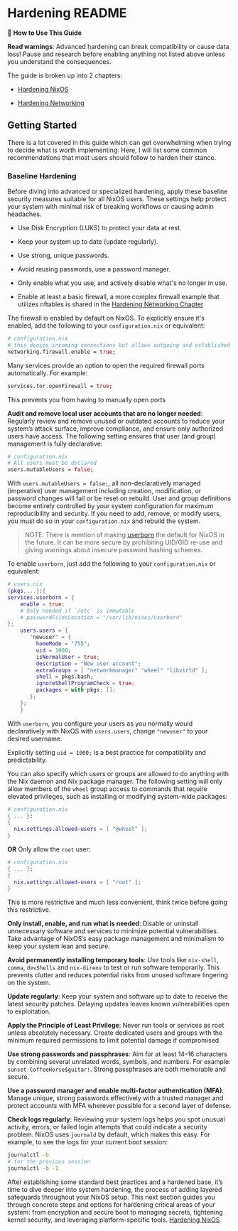 # Hardening README

📌 **How to Use This Guide**

**Read warnings**: Advanced hardening can break compatibility or cause data
loss! Pause and research before enabling anything not listed above unless you
understand the consequences.

The guide is broken up into 2 chapters:

- [Hardening NixOS](https://saylesss88.github.io/nix/hardening_NixOS.html)

- [Hardening Networking](https://saylesss88.github.io/nix/hardening_networking.html)

## Getting Started

There is a lot covered in this guide which can get overwhelming when trying to
decide what is worth implementing. Here, I will list some common recommendations
that most users should follow to harden their stance.

### Baseline Hardening

Before diving into advanced or specialized hardening, apply these baseline
security measures suitable for all NixOS users. These settings help protect your
system with minimal risk of breaking workflows or causing admin headaches.

- Use Disk Encryption (LUKS) to protect your data at rest.

- Keep your system up to date (update regularly).

- Use strong, unique passwords.

- Avoid reusing passwords, use a password manager.

- Only enable what you use, and actively disable what's no longer in use.

- Enable at least a basic firewall, a more complex firewall example that
  utilizes nftables is shared in the
  [Hardening Networking Chapter](https://saylesss88.github.io/nix/hardening_networking.html)

The firewall is enabled by default on NixOS. To explicitly ensure it's enabled,
add the following to your `configuration.nix` or equivalent:

```nix
# configuration.nix
# this denies incoming connections but allows outgoing and established connections
networking.firewall.enable = true;
```

Many services provide an option to open the required firewall ports
automatically. For example:

```nix
services.tor.openFirewall = true;
```

This prevents you from having to manually open ports

**Audit and remove local user accounts that are no longer needed**: Regularly
review and remove unused or outdated accounts to reduce your system’s attack
surface, improve compliance, and ensure only authorized users have access. The
following setting ensures that user (and group) management is fully declarative:

```nix
# configuration.nix
# All users must be declared
users.mutableUsers = false;
```

With `users.mutableUsers = false;`, all non-declaratively managed (imperative)
user management including creation, modification, or password changes will fail
or be reset on rebuild. User and group definitions become entirely controlled by
your system configuration for maximum reproducibility and security. If you need
to add, remove, or modify users, you must do so in your `configuration.nix` and
rebuild the system.

> NOTE: There is mention of making
> [userborn](https://github.com/nikstur/userborn) the default for NixOS in the
> future. It can be more secure by prohibiting UID/GID re-use and giving
> warnings about insecure password hashing schemes.

To enable `userborn`, just add the following to your `configuration.nix` or
equivalent:

```nix
# users.nix
{pkgs,...}:{
services.userborn = {
    enable = true;
    # Only needed if `/etc` is immutable
    # passwordFilesLocation = "/var/lib/nixos/userborn"
};
    users.users = {
       "newuser" = {
         homeMode = "755";
         uid = 1000;
         isNormalUser = true;
         description = "New user account";
         extraGroups = [ "networkmanager" "wheel" "libvirtd" ];
         shell = pkgs.bash;
         ignoreShellProgramCheck = true;
         packages = with pkgs; [];
       };
    };
    }
```

With `userborn`, you configure your users as you normally would declaratively
with NixOS with `users.users`, change `"newuser"` to your desired username.

Explicitly setting `uid = 1000;` is a best practice for compatibility and
predictability.

You can also specify which users or groups are allowed to do anything with the
Nix daemon and Nix package manager. The following setting will only allow
members of the `wheel` group access to commands that require elevated
privileges, such as installing or modifying system-wide packages:

```nix
# configuration.nix
{ ... }:
{
  nix.settings.allowed-users = [ "@wheel" ];
}
```

**OR** Only allow the `root` user:

```nix
# configuration.nix
{ ... }:
{
  nix.settings.allowed-users = [ "root" ];
}
```

This is more restrictive and much less convenient, think twice before going this
restrictive.

**Only install, enable, and run what is needed**: Disable or uninstall
unnecessary software and services to minimize potential vulnerabilities. Take
advantage of NixOS’s easy package management and minimalism to keep your system
lean and secure.


**Avoid permanently installing temporary tools**: Use tools like `nix-shell`,
`comma`, `devShells` and `nix-direnv` to test or run software temporarily. This
prevents clutter and reduces potential risks from unused software lingering on
the system.

**Update regularly**: Keep your system and software up to date to receive the
latest security patches. Delaying updates leaves known vulnerabilities open to
exploitation.

**Apply the Principle of Least Privilege**: Never run tools or services as root
unless absolutely necessary. Create dedicated users and groups with the minimum
required permissions to limit potential damage if compromised.

**Use strong passwords and passphrases**: Aim for at least 14–16 characters by
combining several unrelated words, symbols, and numbers. For example:
`sunset-CoffeeHorse$guitar!`. Strong passphrases are both memorable and secure.

**Use a password manager and enable multi-factor authentication (MFA)**: Manage
unique, strong passwords effectively with a trusted manager and protect accounts
with MFA wherever possible for a second layer of defense.

**Check logs regularly**: Reviewing your system logs helps you spot unusual
activity, errors, or failed login attempts that could indicate a security
problem. NixOS uses `journald` by default, which makes this easy. For example,
to see the logs for your current boot session:

```bash
journalctl -b
# for the previous session
journalctl -b -1
```

After establishing some standard best practices and a hardened base, it’s time
to dive deeper into system hardening, the process of adding layered safeguards
throughout your NixOS setup. This next section guides you through concrete steps
and options for hardening critical areas of your system: from encryption and
secure boot to managing secrets, tightening kernel security, and leveraging
platform-specific tools.
[Hardening NixOS](https://saylesss88.github.io/nix/hardening_NixOS.html)
